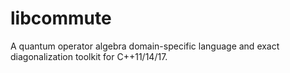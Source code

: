 # libcommute

A quantum operator algebra domain-specific language and exact diagonalization
toolkit for C++11/14/17.
